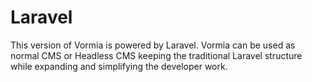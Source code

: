 # Laravel
This version of Vormia is powered by Laravel. Vormia can be used as normal CMS or Headless CMS keeping the traditional Laravel structure while expanding and simplifying the developer work.
